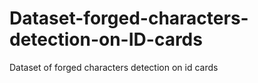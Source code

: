 # Dataset-forged-characters-detection-on-ID-cards
Dataset of forged characters detection on id cards
